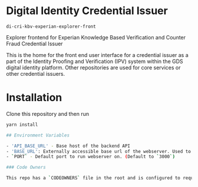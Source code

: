 # Digital Identity Credential Issuer

`di-cri-kbv-experian-explorer-front`

Explorer frontend for Experian Knowledge Based Verification and Counter Fraud Credential Issuer

This is the home for the front end user interface for a credential issuer as a part of the Identity Proofing and Verification (IPV) system within the GDS digital identity platform. Other repositories are used for core services or other credential issuers.

# Installation

Clone this repository and then run

```bash
yarn install

## Environment Variables

- 'API_BASE_URL' - Base host of the backend API
- 'BASE_URL': Externally accessible base url of the webserver. Used to generate the callback url as part of credential issuer oauth flows
- `PORT` - Default port to run webserver on. (Default to `3000`)

### Code Owners

This repo has a `CODEOWNERS` file in the root and is configured to require PRs to reviewed by Code Owners.
